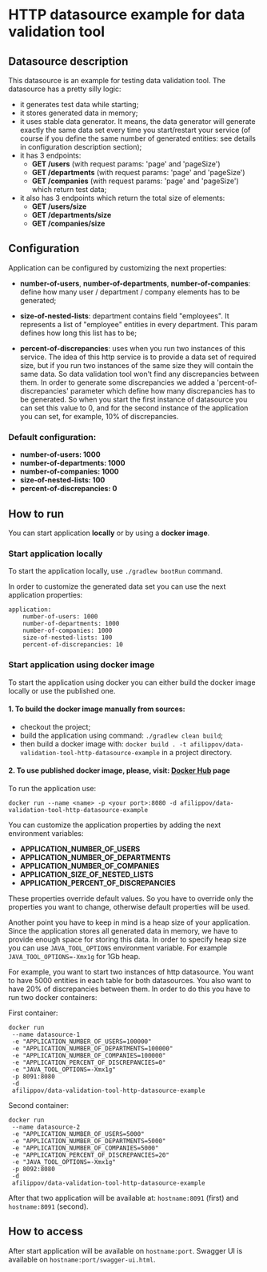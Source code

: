 # HTTP datasource example for data validation tool

## Datasource description

This datasource is an example for testing data validation tool. The datasource has a pretty silly logic:
- it generates test data while starting;
- it stores generated data in memory;
- it uses stable data generator. It means, the data generator will generate exactly the same data set every time you start/restart your service 
  (of course if you define the same number of generated entities: see details in configuration description section);
- it has 3 endpoints:
    - **GET /users** (with request params: 'page' and 'pageSize')
    - **GET /departments** (with request params: 'page' and 'pageSize')
    - **GET /companies** (with request params: 'page' and 'pageSize')
    which return test data;
- it also has 3 endpoints which return the total size of elements:
    - **GET /users/size**
    - **GET /departments/size**
    - **GET /companies/size**

## Configuration

Application can be configured by customizing the next properties:
- **number-of-users**, **number-of-departments**, **number-of-companies**: define how many
  user / department / company elements has to be generated;

- **size-of-nested-lists**: department contains field "employees". It represents a list of "employee" entities in every department.
  This param defines how long this list has to be;

- **percent-of-discrepancies**: uses when you run two instances of this service. The idea of this http service is to provide a data set of required size, but
  if you run two instances of the same size they will contain the same data. So data validation tool won't find any
  discrepancies between them. In order to generate some discrepancies we added a 'percent-of-discrepancies' parameter which
  define how many discrepancies has to be generated. So when you start the first instance of datasource you can set this value to 0, and for the second
  instance of the application you can set, for example, 10% of discrepancies.

### Default configuration:

- **number-of-users: 1000**
- **number-of-departments: 1000**
- **number-of-companies: 1000**
- **size-of-nested-lists: 100**
- **percent-of-discrepancies: 0**

## How to run

You can start application **locally** or by using a **docker image**.

### Start application locally

To start the application locally, use `./gradlew bootRun` command.

In order to customize the generated data set you can use the next application properties:

```
application:
    number-of-users: 1000
    number-of-departments: 1000
    number-of-companies: 1000
    size-of-nested-lists: 100
    percent-of-discrepancies: 10
```

### Start application using docker image

To start the application using docker you can either build the docker image locally or use the published one. 

#### 1. To build the docker image manually from sources:
   - checkout the project;
   - build the application using command: `./gradlew clean build`;
   - then build a docker image with: `docker build . -t afilippov/data-validation-tool-http-datasource-example` in a project directory.

#### 2. To use published docker image, please, visit: [Docker Hub](https://hub.docker.com/repository/docker/afilippov/data-validation-tool-http-datasource-example) page

To run the application use:

`docker run --name <name> -p <your port>:8080 -d afilippov/data-validation-tool-http-datasource-example`

You can customize the application properties by adding the next environment variables:

- **APPLICATION_NUMBER_OF_USERS**
- **APPLICATION_NUMBER_OF_DEPARTMENTS**
- **APPLICATION_NUMBER_OF_COMPANIES**
- **APPLICATION_SIZE_OF_NESTED_LISTS**
- **APPLICATION_PERCENT_OF_DISCREPANCIES**

These properties override default values. So you have to override only the properties you want to change, otherwise default properties will be used.

Another point you have to keep in mind is a heap size of your application. Since the application stores all generated data in memory, we have to provide
enough space for storing this data. In order to specify heap size you can use `JAVA_TOOL_OPTIONS` environment variable. For example `JAVA_TOOL_OPTIONS=-Xmx1g`
for 1Gb heap.

For example, you want to start two instances of http datasource. You want to have 5000 entities in each table for both datasources. You also want
to have 20% of discrepancies between them. In order to do this you have to run two docker containers:

First container:
```
docker run
 --name datasource-1
 -e "APPLICATION_NUMBER_OF_USERS=100000"
 -e "APPLICATION_NUMBER_OF_DEPARTMENTS=100000"
 -e "APPLICATION_NUMBER_OF_COMPANIES=100000"
 -e "APPLICATION_PERCENT_OF_DISCREPANCIES=0"
 -e "JAVA_TOOL_OPTIONS=-Xmx1g"
 -p 8091:8080
 -d
 afilippov/data-validation-tool-http-datasource-example
```

Second container:
```
docker run
 --name datasource-2
 -e "APPLICATION_NUMBER_OF_USERS=5000"
 -e "APPLICATION_NUMBER_OF_DEPARTMENTS=5000"
 -e "APPLICATION_NUMBER_OF_COMPANIES=5000"
 -e "APPLICATION_PERCENT_OF_DISCREPANCIES=20"
 -e "JAVA_TOOL_OPTIONS=-Xmx1g"
 -p 8092:8080
 -d
 afilippov/data-validation-tool-http-datasource-example
```

After that two application will be available at: `hostname:8091` (first) and `hostname:8091` (second).

## How to access

After start application will be available on `hostname:port`.
Swagger UI is available on `hostname:port/swagger-ui.html`.